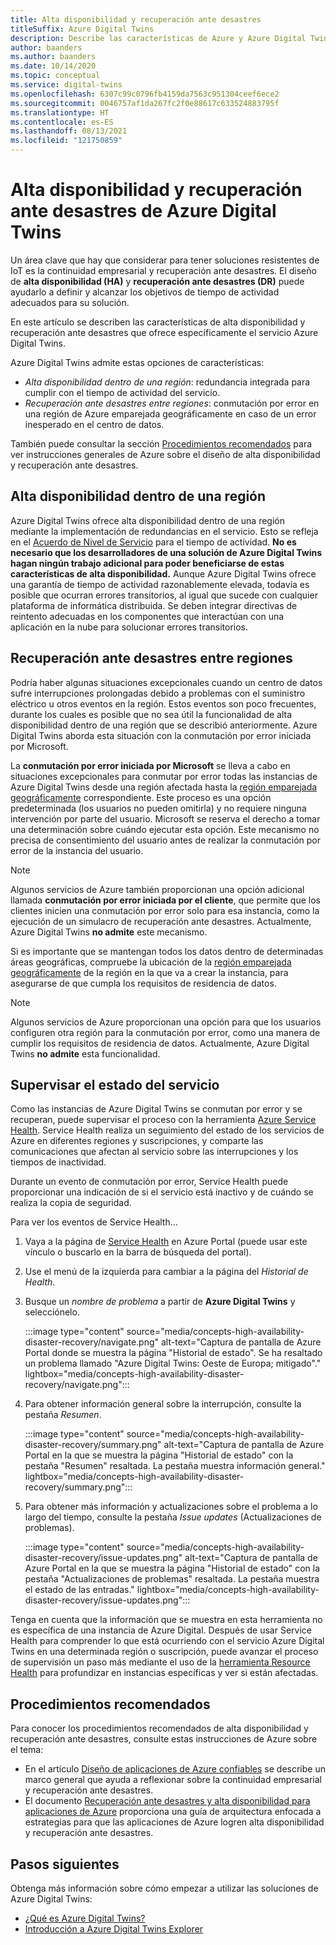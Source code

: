 ```yaml
---
title: Alta disponibilidad y recuperación ante desastres
titleSuffix: Azure Digital Twins
description: Describe las características de Azure y Azure Digital Twins que lo ayudarán a crear soluciones de Azure IoT de alta disponibilidad con funcionalidades de recuperación ante desastres.
author: baanders
ms.author: baanders
ms.date: 10/14/2020
ms.topic: conceptual
ms.service: digital-twins
ms.openlocfilehash: 6307c99c0796fb4159da7563c951304ceef6ece2
ms.sourcegitcommit: 0046757af1da267fc2f0e88617c633524883795f
ms.translationtype: HT
ms.contentlocale: es-ES
ms.lasthandoff: 08/13/2021
ms.locfileid: "121750859"
---
```

# <a name="azure-digital-twins-high-availability-and-disaster-recovery"></a>Alta disponibilidad y recuperación ante desastres de Azure Digital Twins

Un área clave que hay que considerar para tener soluciones resistentes de IoT es la continuidad empresarial y recuperación ante desastres. El diseño de **alta disponibilidad (HA)** y **recuperación ante desastres (DR)** puede ayudarlo a definir y alcanzar los objetivos de tiempo de actividad adecuados para su solución.

En este artículo se describen las características de alta disponibilidad y recuperación ante desastres que ofrece específicamente el servicio Azure Digital Twins.

Azure Digital Twins admite estas opciones de características:
* *Alta disponibilidad dentro de una región*: redundancia integrada para cumplir con el tiempo de actividad del servicio.
* *Recuperación ante desastres entre regiones*: conmutación por error en una región de Azure emparejada geográficamente en caso de un error inesperado en el centro de datos.

También puede consultar la sección [Procedimientos recomendados](#best-practices) para ver instrucciones generales de Azure sobre el diseño de alta disponibilidad y recuperación ante desastres.

## <a name="intra-region-ha"></a>Alta disponibilidad dentro de una región
 
Azure Digital Twins ofrece alta disponibilidad dentro de una región mediante la implementación de redundancias en el servicio. Esto se refleja en el [Acuerdo de Nivel de Servicio](https://azure.microsoft.com/support/legal/sla/digital-twins) para el tiempo de actividad. **No es necesario que los desarrolladores de una solución de Azure Digital Twins hagan ningún trabajo adicional para poder beneficiarse de estas características de alta disponibilidad.** Aunque Azure Digital Twins ofrece una garantía de tiempo de actividad razonablemente elevada, todavía es posible que ocurran errores transitorios, al igual que sucede con cualquier plataforma de informática distribuida. Se deben integrar directivas de reintento adecuadas en los componentes que interactúan con una aplicación en la nube para solucionar errores transitorios.

## <a name="cross-region-dr"></a>Recuperación ante desastres entre regiones

Podría haber algunas situaciones excepcionales cuando un centro de datos sufre interrupciones prolongadas debido a problemas con el suministro eléctrico u otros eventos en la región. Estos eventos son poco frecuentes, durante los cuales es posible que no sea útil la funcionalidad de alta disponibilidad dentro de una región que se describió anteriormente. Azure Digital Twins aborda esta situación con la conmutación por error iniciada por Microsoft.

La **conmutación por error iniciada por Microsoft** se lleva a cabo en situaciones excepcionales para conmutar por error todas las instancias de Azure Digital Twins desde una región afectada hasta la [región emparejada geográficamente](../best-practices-availability-paired-regions.md) correspondiente. Este proceso es una opción predeterminada (los usuarios no pueden omitirla) y no requiere ninguna intervención por parte del usuario. Microsoft se reserva el derecho a tomar una determinación sobre cuándo ejecutar esta opción. Este mecanismo no precisa de consentimiento del usuario antes de realizar la conmutación por error de la instancia del usuario.

>[!NOTE]
> Algunos servicios de Azure también proporcionan una opción adicional llamada **conmutación por error iniciada por el cliente**, que permite que los clientes inicien una conmutación por error solo para esa instancia, como la ejecución de un simulacro de recuperación ante desastres. Actualmente, Azure Digital Twins **no admite** este mecanismo. 

Si es importante que se mantengan todos los datos dentro de determinadas áreas geográficas, compruebe la ubicación de la [región emparejada geográficamente](../best-practices-availability-paired-regions.md#azure-regional-pairs) de la región en la que va a crear la instancia, para asegurarse de que cumpla los requisitos de residencia de datos.

>[!NOTE]
> Algunos servicios de Azure proporcionan una opción para que los usuarios configuren otra región para la conmutación por error, como una manera de cumplir los requisitos de residencia de datos. Actualmente, Azure Digital Twins **no admite** esta funcionalidad. 

## <a name="monitor-service-health"></a>Supervisar el estado del servicio

Como las instancias de Azure Digital Twins se conmutan por error y se recuperan, puede supervisar el proceso con la herramienta [Azure Service Health](../service-health/service-health-overview.md). Service Health realiza un seguimiento del estado de los servicios de Azure en diferentes regiones y suscripciones, y comparte las comunicaciones que afectan al servicio sobre las interrupciones y los tiempos de inactividad.

Durante un evento de conmutación por error, Service Health puede proporcionar una indicación de si el servicio está inactivo y de cuándo se realiza la copia de seguridad.

Para ver los eventos de Service Health...
1. Vaya a la página de [Service Health](https://portal.azure.com/?feature.customportal=false#blade/Microsoft_Azure_Health/AzureHealthBrowseBlade/serviceIssues) en Azure Portal (puede usar este vínculo o buscarlo en la barra de búsqueda del portal).
1. Use el menú de la izquierda para cambiar a la página del *Historial de Health*.
1. Busque un *nombre de problema* a partir de **Azure Digital Twins** y selecciónelo.

    :::image type="content" source="media/concepts-high-availability-disaster-recovery/navigate.png" alt-text="Captura de pantalla de Azure Portal donde se muestra la página &quot;Historial de estado&quot;. Se ha resaltado un problema llamado &quot;Azure Digital Twins: Oeste de Europa; mitigado&quot;." lightbox="media/concepts-high-availability-disaster-recovery/navigate.png":::

1. Para obtener información general sobre la interrupción, consulte la pestaña *Resumen*.

    :::image type="content" source="media/concepts-high-availability-disaster-recovery/summary.png" alt-text="Captura de pantalla de Azure Portal en la que se muestra la página &quot;Historial de estado&quot; con la pestaña &quot;Resumen&quot; resaltada. La pestaña muestra información general." lightbox="media/concepts-high-availability-disaster-recovery/summary.png":::
1. Para obtener más información y actualizaciones sobre el problema a lo largo del tiempo, consulte la pestaña *Issue updates* (Actualizaciones de problemas).

    :::image type="content" source="media/concepts-high-availability-disaster-recovery/issue-updates.png" alt-text="Captura de pantalla de Azure Portal en la que se muestra la página &quot;Historial de estado&quot; con la pestaña &quot;Actualizaciones de problemas&quot; resaltada. La pestaña muestra el estado de las entradas." lightbox="media/concepts-high-availability-disaster-recovery/issue-updates.png":::


Tenga en cuenta que la información que se muestra en esta herramienta no es específica de una instancia de Azure Digital. Después de usar Service Health para comprender lo que está ocurriendo con el servicio Azure Digital Twins en una determinada región o suscripción, puede avanzar el proceso de supervisión un paso más mediante el uso de la [herramienta Resource Health](troubleshoot-resource-health.md) para profundizar en instancias específicas y ver si están afectadas.

## <a name="best-practices"></a>Procedimientos recomendados

Para conocer los procedimientos recomendados de alta disponibilidad y recuperación ante desastres, consulte estas instrucciones de Azure sobre el tema: 
* En el artículo [Diseño de aplicaciones de Azure confiables](/azure/architecture/framework/resiliency/app-design) se describe un marco general que ayuda a reflexionar sobre la continuidad empresarial y recuperación ante desastres. 
* El documento [Recuperación ante desastres y alta disponibilidad para aplicaciones de Azure](/azure/architecture/framework/resiliency/backup-and-recovery) proporciona una guía de arquitectura enfocada a estrategias para que las aplicaciones de Azure logren alta disponibilidad y recuperación ante desastres.

## <a name="next-steps"></a>Pasos siguientes 

Obtenga más información sobre cómo empezar a utilizar las soluciones de Azure Digital Twins:
 
* [¿Qué es Azure Digital Twins?](overview.md)
* [Introducción a Azure Digital Twins Explorer](quickstart-azure-digital-twins-explorer.md)

